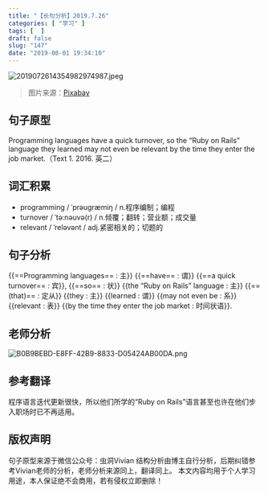 ```yaml
---
title: "【长句分析】2019.7.26"
categories: [ "学习" ]
tags: [  ]
draft: false
slug: "147"
date: "2019-08-01 19:34:10"
---
```


![2019072614354982974987.jpeg](http://frytea-data.test.upcdn.net/2019072614354982974987.jpeg#shadow)
> 图片来源：<a href="https://pixabay.com/zh/?utm_source=link-attribution&amp;utm_medium=referral&amp;utm_campaign=image&amp;utm_content=965028">Pixabay</a>

## 句子原型
Programming languages have a quick turnover, so the “Ruby on Rails” language they learned may not even be relevant by the time they enter the job market.（Text 1. 2016. 英二）

## 词汇积累
- programming / ˈprəuɡræmiŋ / n.程序编制；编程
- turnover / ˈtə:nəuvə(r) / n.倾覆；翻转；营业额；成交量
- relevant / ˈreləvənt / adj.紧密相关的；切题的

## 句子分析
{{==Programming languages== : 主}} {{==have== : 谓}} {{==a quick turnover== : 宾}}, {{==so== : 状}} {{the “Ruby on Rails” language : 主}} {{==(that)== : 定从}} {{they : 主}} {{learned : 谓}} {{may not even be : 系}} {{relevant : 表}} {{by the time they enter the job market : 时间状语}}.

## 老师分析
![B0B9BEBD-E8FF-42B9-8833-D05424AB00DA.png](http://frytea-data.test.upcdn.net/B0B9BEBD-E8FF-42B9-8833-D05424AB00DA.png)

## 参考翻译
程序语言迭代更新很快，所以他们所学的“Ruby on Rails”语言甚至也许在他们步入职场时已不再适用。

## 版权声明
句子原型来源于微信公众号：虫洞Vivian
结构分析由博主自行分析，后期纠错参考Vivian老师的分析，老师分析来源同上，翻译同上。
本文内容均用于个人学习用途，本人保证绝不会商用，若有侵权立即删除！

